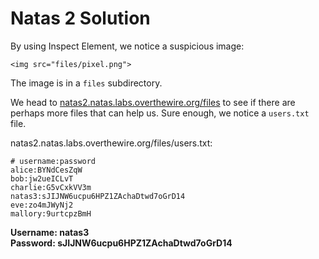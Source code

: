 # Natas 2 Solution

By using Inspect Element, we notice a suspicious image:

```
<img src="files/pixel.png">
```

The image is in a `files` subdirectory.

We head to [natas2.natas.labs.overthewire.org/files](http://natas2.natas.labs.overthewire.org/files) to see if there are perhaps more files that can help us. Sure enough, we notice a `users.txt` file.

natas2.natas.labs.overthewire.org/files/users.txt:
```
# username:password
alice:BYNdCesZqW
bob:jw2ueICLvT
charlie:G5vCxkVV3m
natas3:sJIJNW6ucpu6HPZ1ZAchaDtwd7oGrD14
eve:zo4mJWyNj2
mallory:9urtcpzBmH
```

**Username: natas3**  
**Password: sJIJNW6ucpu6HPZ1ZAchaDtwd7oGrD14**
